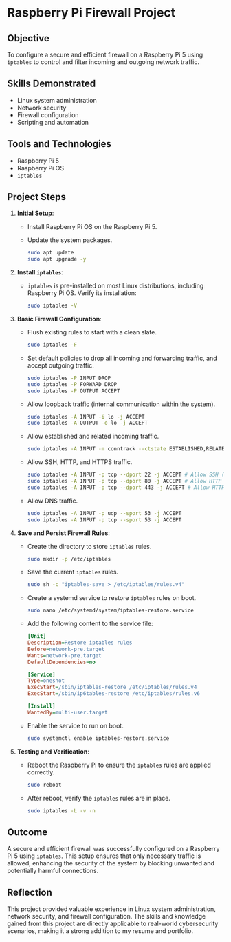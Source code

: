 # Raspberry Pi Firewall Project

## Objective
To configure a secure and efficient firewall on a Raspberry Pi 5 using `iptables` to control and filter incoming and outgoing network traffic.

## Skills Demonstrated
- Linux system administration
- Network security
- Firewall configuration
- Scripting and automation

## Tools and Technologies
- Raspberry Pi 5
- Raspberry Pi OS
- `iptables`

## Project Steps

1. **Initial Setup**:
   - Install Raspberry Pi OS on the Raspberry Pi 5.
   - Update the system packages.

     ```bash
     sudo apt update
     sudo apt upgrade -y
     ```

2. **Install `iptables`**:
   - `iptables` is pre-installed on most Linux distributions, including Raspberry Pi OS. Verify its installation:

     ```bash
     sudo iptables -V
     ```

3. **Basic Firewall Configuration**:
   - Flush existing rules to start with a clean slate.

     ```bash
     sudo iptables -F
     ```

   - Set default policies to drop all incoming and forwarding traffic, and accept outgoing traffic.

     ```bash
     sudo iptables -P INPUT DROP
     sudo iptables -P FORWARD DROP
     sudo iptables -P OUTPUT ACCEPT
     ```

   - Allow loopback traffic (internal communication within the system).

     ```bash
     sudo iptables -A INPUT -i lo -j ACCEPT
     sudo iptables -A OUTPUT -o lo -j ACCEPT
     ```

   - Allow established and related incoming traffic.

     ```bash
     sudo iptables -A INPUT -m conntrack --ctstate ESTABLISHED,RELATED -j ACCEPT
     ```

   - Allow SSH, HTTP, and HTTPS traffic.

     ```bash
     sudo iptables -A INPUT -p tcp --dport 22 -j ACCEPT # Allow SSH (port 22)
     sudo iptables -A INPUT -p tcp --dport 80 -j ACCEPT # Allow HTTP (port 80)
     sudo iptables -A INPUT -p tcp --dport 443 -j ACCEPT # Allow HTTPs (port 443)
     ```

   - Allow DNS traffic. 

     ```bash
     sudo iptables -A INPUT -p udp --sport 53 -j ACCEPT
     sudo iptables -A INPUT -p tcp --sport 53 -j ACCEPT
     ```

4. **Save and Persist Firewall Rules**:
   - Create the directory to store `iptables` rules.

     ```bash
     sudo mkdir -p /etc/iptables
     ```

   - Save the current `iptables` rules.

     ```bash
     sudo sh -c "iptables-save > /etc/iptables/rules.v4"
     ```

   - Create a systemd service to restore `iptables` rules on boot.

     ```bash
     sudo nano /etc/systemd/system/iptables-restore.service
     ```

   - Add the following content to the service file:

     ```ini
     [Unit]
     Description=Restore iptables rules
     Before=network-pre.target
     Wants=network-pre.target
     DefaultDependencies=no

     [Service]
     Type=oneshot
     ExecStart=/sbin/iptables-restore /etc/iptables/rules.v4
     ExecStart=/sbin/ip6tables-restore /etc/iptables/rules.v6

     [Install]
     WantedBy=multi-user.target
     ```

   - Enable the service to run on boot.

     ```bash
     sudo systemctl enable iptables-restore.service
     ```

5. **Testing and Verification**:
   - Reboot the Raspberry Pi to ensure the `iptables` rules are applied correctly.

     ```bash
     sudo reboot
     ```

   - After reboot, verify the `iptables` rules are in place.

     ```bash
     sudo iptables -L -v -n
     ```

## Outcome
A secure and efficient firewall was successfully configured on a Raspberry Pi 5 using `iptables`. This setup ensures that only necessary traffic is allowed, enhancing the security of the system by blocking unwanted and potentially harmful connections.

## Reflection
This project provided valuable experience in Linux system administration, network security, and firewall configuration. The skills and knowledge gained from this project are directly applicable to real-world cybersecurity scenarios, making it a strong addition to my resume and portfolio.
